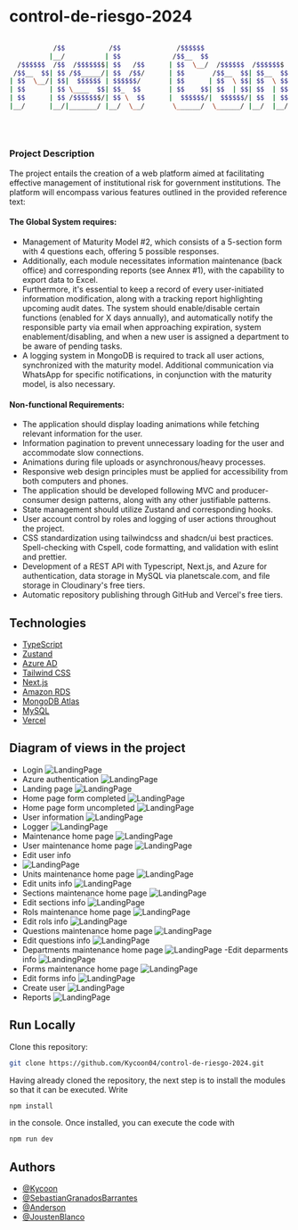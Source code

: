 
# control-de-riesgo-2024

```bash

           /$$           /$$              /$$$$$$                        /$$                         /$$
          |__/          | $$             /$$__  $$                      | $$                        | $$
  /$$$$$$  /$$  /$$$$$$$| $$   /$$      | $$  \__/  /$$$$$$  /$$$$$$$  /$$$$$$    /$$$$$$   /$$$$$$ | $$
 /$$__  $$| $$ /$$_____/| $$  /$$/      | $$       /$$__  $$| $$__  $$|_  $$_/   /$$__  $$ /$$__  $$| $$
| $$  \__/| $$|  $$$$$$ | $$$$$$/       | $$      | $$  \ $$| $$  \ $$  | $$    | $$  \__/| $$  \ $$| $$
| $$      | $$ \____  $$| $$_  $$       | $$    $$| $$  | $$| $$  | $$  | $$ /$$| $$      | $$  | $$| $$
| $$      | $$ /$$$$$$$/| $$ \  $$      |  $$$$$$/|  $$$$$$/| $$  | $$  |  $$$$/| $$      |  $$$$$$/| $$
|__/      |__/|_______/ |__/  \__/       \______/  \______/ |__/  |__/   \___/  |__/       \______/ |__/
                                                                                                        
                                                                                                        
                                                                                                        

```
### Project Description
The project entails the creation of a web platform aimed at facilitating effective management of institutional risk for government institutions. The platform will encompass various features outlined in the provided reference text:

#### The Global System requires:
- Management of Maturity Model #2, which consists of a 5-section form with 4 questions each, offering 5 possible responses.
- Additionally, each module necessitates information maintenance (back office) and corresponding reports (see Annex #1), with the capability to export data to Excel.
- Furthermore, it's essential to keep a record of every user-initiated information modification, along with a tracking report highlighting upcoming audit dates. The system should enable/disable certain functions (enabled for X days annually), and automatically notify the responsible party via email when approaching expiration, system enablement/disabling, and when a new user is assigned a department to be aware of pending tasks.
- A logging system in MongoDB is required to track all user actions, synchronized with the maturity model. Additional communication via WhatsApp for specific notifications, in conjunction with the maturity model, is also necessary.

#### Non-functional Requirements:

- The application should display loading animations while fetching relevant information for the user.
- Information pagination to prevent unnecessary loading for the user and accommodate slow connections.
- Animations during file uploads or asynchronous/heavy processes.
- Responsive web design principles must be applied for accessibility from both computers and phones.
- The application should be developed following MVC and producer-consumer design patterns, along with any other justifiable patterns.
- State management should utilize Zustand and corresponding hooks.
- User account control by roles and logging of user actions throughout the project.
- CSS standardization using tailwindcss and shadcn/ui best practices. Spell-checking with Cspell, code formatting, and validation with eslint and prettier.
- Development of a REST API with Typescript, Next.js, and Azure for authentication, data storage in MySQL via planetscale.com, and file storage in Cloudinary's free tiers.
- Automatic repository publishing through GitHub and Vercel's free tiers.
## Technologies

- [TypeScript](https://www.typescriptlang.org/)
- [Zustand](https://github.com/pmndrs/zustand)
- [Azure AD](https://www.microsoft.com/en-us/security/business/identity-access/microsoft-entra-id)
- [Tailwind CSS](https://tailwindcss.com/)
- [Next.js](https://nextjs.org/)
- [Amazon RDS](https://aws.amazon.com/)
- [MongoDB Atlas](https://www.mongodb.com/atlas/database/)
- [MySQL](https://www.mysql.com/products/workbench/)
- [Vercel](https://vercel.com/)

## Diagram of views in the project 
- Login
![LandingPage](https://github.com/Kycoon04/risk-control/blob/main/public/screenshots/login.png)
- Azure authentication
![LandingPage](https://github.com/Kycoon04/risk-control/blob/main/public/screenshots/azure%20identification.png)
- Landing page
![LandingPage](https://github.com/Kycoon04/risk-control/blob/main/public/screenshots/landing%20page%20.png)
- Home page form completed
![LandingPage](https://github.com/Kycoon04/risk-control/blob/main/public/screenshots/homepage%20form%20completed.png)
- Home page form uncompleted
![LandingPage](https://github.com/Kycoon04/risk-control/blob/main/public/screenshots/homepage%20form%20uncompleted.png)
- User information
![LandingPage](https://github.com/Kycoon04/risk-control/blob/main/public/screenshots/user%20info.png)
- Logger
![LandingPage](https://github.com/Kycoon04/risk-control/blob/main/public/screenshots/logger.png)
- Maintenance home page
![LandingPage](https://github.com/Kycoon04/risk-control/blob/main/public/screenshots/Maintenance%20home%20page.png)
- User maintenance home page
![LandingPage](https://github.com/Kycoon04/risk-control/blob/main/public/screenshots/homepage%20maintenance%20users.png)
- Edit user info
- ![LandingPage](https://github.com/Kycoon04/risk-control/blob/main/public/screenshots/edit%20user%20info%20.png)
- Units maintenance home page
![LandingPage](https://github.com/Kycoon04/risk-control/blob/main/public/screenshots/homepage%20maintenance%20units.png)
- Edit units info
![LandingPage](https://github.com/Kycoon04/risk-control/blob/main/public/screenshots/edit%20units%20info.png)
- Sections maintenance home page
![LandingPage](https://github.com/Kycoon04/risk-control/blob/main/public/screenshots/homepage%20maintenance%20sections.png)
- Edit sections info
![LandingPage](https://github.com/Kycoon04/risk-control/blob/main/public/screenshots/edit%20sections%20info.png)
- Rols maintenance home page
![LandingPage](https://github.com/Kycoon04/risk-control/blob/main/public/screenshots/homepage%20maintenance%20roles.png)
- Edit rols info
![LandingPage](https://github.com/Kycoon04/risk-control/blob/main/public/screenshots/edit%20rols%20info.png)
- Questions maintenance home page
![LandingPage](https://github.com/Kycoon04/risk-control/blob/main/public/screenshots/homepage%20maintenance%20questions.png)
- Edit questions info
![LandingPage](https://github.com/Kycoon04/risk-control/blob/main/public/screenshots/edit%20questions%20info.png)
- Departments maintenance home page
![LandingPage](https://github.com/Kycoon04/risk-control/blob/main/public/screenshots/homepage%20maintenance%20departments.png)
-Edit deparments info
![LandingPage](https://github.com/Kycoon04/risk-control/blob/main/public/screenshots/edit%20departments%20info.png)
- Forms maintenance home page
![LandingPage](https://github.com/Kycoon04/risk-control/blob/main/public/screenshots/homepage%20maintenance%20forms.png)
- Edit forms info
![LandingPage](https://github.com/Kycoon04/risk-control/blob/main/public/screenshots/edit%20forms%20info.png)
- Create user
![LandingPage](https://github.com/Kycoon04/risk-control/blob/main/public/screenshots/create%20user.png)
- Reports
![LandingPage](https://github.com/Kycoon04/risk-control/blob/main/public/screenshots/reports.png)

## Run Locally

Clone this repository:
```bash 
git clone https://github.com/Kycoon04/control-de-riesgo-2024.git
```
Having already cloned the repository, the next step is to install the modules so that it can be executed. 
Write
```bash 
npm install
```
in the console. Once installed, you can execute the code with 
```bash 
npm run dev
```

## Authors

- [@Kycoon](https://github.com/Kycoon04)
- [@SebastianGranadosBarrantes](https://github.com/SebastianGranadosBarrantes)
- [@Anderson](https://github.com/AndersonFer03)
- [@JoustenBlanco](https://github.com/JoustenBlanco)

